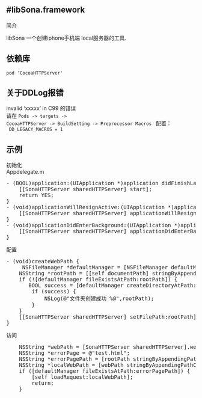 #libSona.framework
--
简介

libSona 一个创建iphone手机端 local服务器的工具.


## 依赖库
	pod 'CocoaHTTPServer'
	
## 关于DDLog报错

invalid ‘xxxxx’ in C99 的错误 
<br>请在 <code>Pods -> targets -> CocoaHTTPServer -> BuildSetting ->
Preprocessor Macros </code> 
配置：<br>
<code>
DD_LEGACY_MACROS = 1
</code>

## 示例

初始化<br>
Appdelegate.m 
<pre>
- (BOOL)application:(UIApplication *)application didFinishLaunchingWithOptions:(NSDictionary *)launchOptions {
    [[SonaHTTPServer sharedHTTPServer] start];
    return YES;
}
- (void)applicationWillResignActive:(UIApplication *)application {
    [[SonaHTTPServer sharedHTTPServer] applicationWillResignActive];
}
- (void)applicationDidEnterBackground:(UIApplication *)application {
    [[SonaHTTPServer sharedHTTPServer] applicationDidEnterBackground];
}
</pre>

配置
<pre>
- (void)createWebPath {
	 NSFileManager *defaultManager = [NSFileManager defaultManager];
    NSString *rootPath = [[self documentPath] stringByAppendingPathComponent:@"web"];
    if (![defaultManager fileExistsAtPath:rootPath]) {
       BOOL success = [defaultManager createDirectoryAtPath:rootPath withIntermediateDirectories:NO attributes:nil error:nil];
        if (success) {
            NSLog(@"文件夹创建成功 %@",rootPath);
        }
    } 
    [[SonaHTTPServer sharedHTTPServer] setFilePath:rootPath];
}
</pre>

访问
<pre>
    NSString *webPath = [SonaHTTPServer sharedHTTPServer].webPath;
    NSString *errorPage = @"test.html";
    NSString *errorPagePath = [rootPath stringByAppendingPathComponent:errorPage];
    NSString *localWebPath = [webPath stringByAppendingPathComponent:errorPage];
    if ([defaultManager fileExistsAtPath:errorPagePath]) {
        [self loadRequest:localWebPath];
        return;
    }
</pre>

